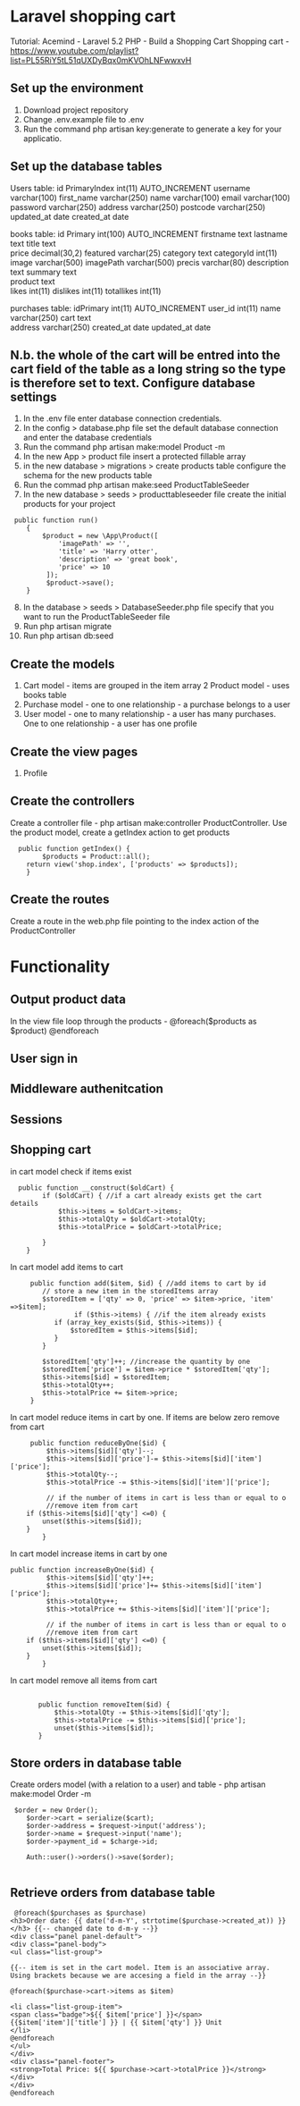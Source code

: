 Laravel shopping cart
=======================

Tutorial: Acemind - Laravel 5.2 PHP - Build a Shopping Cart
Shopping cart - https://www.youtube.com/playlist?list=PL55RiY5tL51qUXDyBqx0mKVOhLNFwwxvH

Set up the environment
------------------------
1. Download project repository
2. Change .env.example file to .env
3. Run the command php artisan key:generate to generate a key for your applicatio.

Set up the database tables
---------------------------
Users table:
id PrimaryIndex	int(11)  AUTO_INCREMENT	
username	varchar(100)
first_name	varchar(250)
name	varchar(100)
email	varchar(100)
password	varchar(250)
address	varchar(250)
postcode	varchar(250)
updated_at	date
created_at	date

books table:
id Primary	int(100) AUTO_INCREMENT
firstname	text
lastname	text
title	text	
price	decimal(30,2)
featured	varchar(25)
category	text
categoryId	int(11)
image	varchar(500)
imagePath	varchar(500)
precis	varchar(80)
description	text
summary	text	
product	text	
likes	int(11)	
dislikes	int(11)	
totallikes	int(11)

purchases table:
idPrimary	int(11)	AUTO_INCREMENT
user_id	int(11)
name	varchar(250)
cart	text	
address	varchar(250)
created_at	date
updated_at	date

N.b. the whole of the cart will be entred into the cart field of the table as a long string so the type is therefore set to text.
Configure database settings
----------------------------
1. In the .env file enter database connection credentials.
2. In the config > database.php file set the default database connection and enter the database credentials
3. Run the command php artisan make:model Product -m 
4. In the new App > product file insert a protected fillable array
5. in the new database > migrations > create products table configure the schema for the new products table
6. Run the commad php artisan make:seed ProductTableSeeder
7. In the new database > seeds > producttableseeder file create the initial products for your project

```
 public function run()
    {
        $product = new \App\Product([
            'imagePath' => '',
            'title' => 'Harry otter',
            'description' => 'great book',
            'price' => 10
         ]);
         $product->save();
    }
```

8. In the database > seeds > DatabaseSeeder.php file specify that you want to run the ProductTableSeeder file
9. Run php artisan migrate
10. Run php artisan db:seed

Create the models
-------------------
1. Cart model - items are grouped in the item array
2 Product model - uses books table
3. Purchase model - one to one relationship - a purchase belongs to a user
4. User model - one to many relationship - a user has many purchases. One to one relationship - a user has one profile

Create the view pages
----------------------
1. Profile


Create the controllers
----------------------

Create a controller file - php artisan make:controller ProductController. Use the product model, create a getIndex action to get products

```
  public function getIndex() {
        $products = Product::all();
    return view('shop.index', ['products' => $products]);
    }
 ```

Create the routes
-----------------
Create a route in the web.php file pointing to the index action of the ProductController

Functionality
=============

Output product data
-----------------------
In the view file loop through the products - @foreach($products as $product) @endforeach

User sign in 
-------------

Middleware authenitcation
-----------------------------

Sessions
----------
Shopping cart
-------------

in cart model check if items exist
```
  public function __construct($oldCart) {
        if ($oldCart) { //if a cart already exists get the cart details
            $this->items = $oldCart->items;
            $this->totalQty = $oldCart->totalQty;
            $this->totalPrice = $oldCart->totalPrice;

        }
    }
```
In cart model add items to cart

```
     public function add($item, $id) { //add items to cart by id
        // store a new item in the storedItems array    
        $storedItem = ['qty' => 0, 'price' => $item->price, 'item' =>$item];
                if ($this->items) { //if the item already exists
           if (array_key_exists($id, $this->items)) {
               $storedItem = $this->items[$id];
           }
        }

        $storedItem['qty']++; //increase the quantity by one
        $storedItem['price'] = $item->price * $storedItem['qty'];
        $this->items[$id] = $storedItem;
        $this->totalQty++;
        $this->totalPrice += $item->price;
     }
```
In cart model reduce items in cart by one. If items are below zero remove from cart

```
     public function reduceByOne($id) {
         $this->items[$id]['qty']--;
         $this->items[$id]['price']-= $this->items[$id]['item']['price'];
         $this->totalQty--;
         $this->totalPrice -= $this->items[$id]['item']['price'];
    
         // if the number of items in cart is less than or equal to o
         //remove item from cart
    if ($this->items[$id]['qty'] <=0) {
        unset($this->items[$id]);
    }
        }
```

In cart model increase items in cart by one
```
public function increaseByOne($id) {
         $this->items[$id]['qty']++;
         $this->items[$id]['price']+= $this->items[$id]['item']['price'];
         $this->totalQty++;
         $this->totalPrice += $this->items[$id]['item']['price'];
    
         // if the number of items in cart is less than or equal to o
         //remove item from cart
    if ($this->items[$id]['qty'] <=0) {
        unset($this->items[$id]);
    }
        }
 ```
 In cart model remove all items from cart
 ```

        public function removeItem($id) {
            $this->totalQty -= $this->items[$id]['qty'];
            $this->totalPrice -= $this->items[$id]['price'];
            unset($this->items[$id]);
        }
  ```

Store orders in database table
----------------------------------
Create orders model (with a relation to a user) and table - php artisan make:model Order -m

```
 $order = new Order();
    $order->cart = serialize($cart);
    $order->address = $request->input('address');
    $order->name = $request->input('name');
    $order->payment_id = $charge->id;

    Auth::user()->orders()->save($order);
    
 ```
 
 Retrieve orders from database table
 ------------------------------------
 
 ```
  @foreach($purchases as $purchase)
<h3>Order date: {{ date('d-m-Y', strtotime($purchase->created_at)) }} </h3> {{-- changed date to d-m-y --}}
<div class="panel panel-default">
<div class="panel-body">
 <ul class="list-group"> 
 
 {{-- item is set in the cart model. Item is an associative array.  Using brackets because we are accesing a field in the array --}}

@foreach($purchase->cart->items as $item) 

<li class="list-group-item">
<span class="badge">${{ $item['price'] }}</span>
{{$item['item']['title'] }} | {{ $item['qty'] }} Unit
</li>
@endforeach
</ul> 
</div>
<div class="panel-footer">
<strong>Total Price: ${{ $purchase->cart->totalPrice }}</strong>
</div>
</div> 
@endforeach
```
